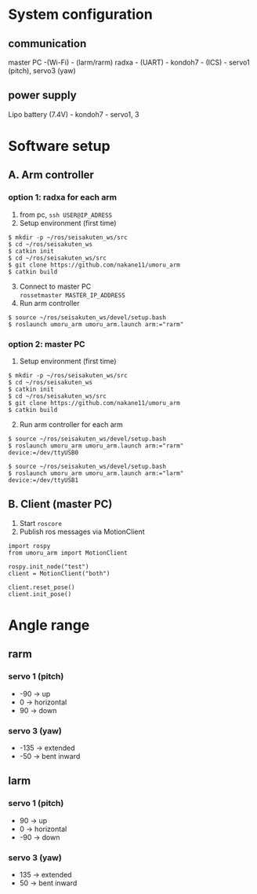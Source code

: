 # System configuration
## communication
master PC -(Wi-Fi) - (larm/rarm) radxa - (UART) - kondoh7 - (ICS) - servo1 (pitch), servo3 (yaw)
## power supply
Lipo battery (7.4V) - kondoh7 - servo1, 3

# Software setup
## A. Arm controller
### option 1: radxa for each arm
1. from pc, `ssh USER@IP_ADRESS`
2. Setup environment (first time) 
```
$ mkdir -p ~/ros/seisakuten_ws/src
$ cd ~/ros/seisakuten_ws
$ catkin init
$ cd ~/ros/seisakuten_ws/src
$ git clone https://github.com/nakane11/umoru_arm
$ catkin build
```
3. Connect to master PC  
`rossetmaster MASTER_IP_ADDRESS`
4. Run arm controller  
```
$ source ~/ros/seisakuten_ws/devel/setup.bash
$ roslaunch umoru_arm umoru_arm.launch arm:="rarm"
```
### option 2: master PC
1. Setup environment (first time) 
```
$ mkdir -p ~/ros/seisakuten_ws/src
$ cd ~/ros/seisakuten_ws
$ catkin init
$ cd ~/ros/seisakuten_ws/src
$ git clone https://github.com/nakane11/umoru_arm
$ catkin build
```
2. Run arm controller for each arm
```
$ source ~/ros/seisakuten_ws/devel/setup.bash
$ roslaunch umoru_arm umoru_arm.launch arm:="rarm" device:=/dev/ttyUSB0
```
```
$ source ~/ros/seisakuten_ws/devel/setup.bash
$ roslaunch umoru_arm umoru_arm.launch arm:="larm" device:=/dev/ttyUSB1
```
## B. Client (master PC)
1. Start `roscore`
2. Publish ros messages via MotionClient
```
import rospy
from umoru_arm import MotionClient

rospy.init_node("test")
client = MotionClient("both")

client.reset_pose()
client.init_pose()
```
# Angle range
## rarm
### servo 1 (pitch)
- -90 -> up
-  0   -> horizontal
-  90 -> down
### servo 3 (yaw)
- -135 -> extended
-  -50   -> bent inward

## larm
### servo 1 (pitch)
- 90 -> up
-  0   -> horizontal
-  -90 -> down
### servo 3 (yaw)
- 135 -> extended
-  50   -> bent inward
